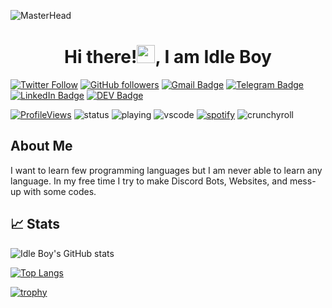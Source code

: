 ![MasterHead](https://cdn.discordapp.com/attachments/938314788814094376/1037776649908928583/3c1d845d56a94e4b01cfa383736f2409.gif)

<p align="center">
<h1 align="center"> Hi there!<img src="https://media.giphy.com/media/hvRJCLFzcasrR4ia7z/giphy.gif" width="29px" height="29px">, I am Idle Boy </h1>
</p>

[![Twitter Follow](https://img.shields.io/twitter/follow/ItsIdleBoy?style=social)](https://twitter.com/intent/follow?screen_name=Rahul24610)
[![GitHub followers](https://img.shields.io/github/followers/ItsIdleBoy?label=Follow&style=social)](https://github.com/ItsIdleBoy/?tab=follow)
[![Gmail Badge](https://img.shields.io/badge/-Idle_Boy-c14438?style=social&logo=Gmail&logoColor=red&link=mailto:mailidleboy@gmail.com)](mailto:mailidleboy@gmail.com)
[![Telegram Badge](https://img.shields.io/badge/-Telegram-c14438?style=social&logo=Telegram&logoColor=red&link=https://t.me/idleboy)](https://t.me/idleboy)
[![LinkedIn Badge](https://img.shields.io/badge/-LinkedIn-blue?style=social&logo=Linkedin&logoColor=blue&link=https://www.linkedin.com/in/idleboy/)](https://www.linkedin.com/in/idleboy/)
[![DEV Badge](https://img.shields.io/badge/-DEV-c14438?style=social&logo=Dev.to&logoColor=black&link=https://dev.to/idleboy)](https://dev.to/idleboy)

[![ProfileViews](https://komarev.com/ghpvc/?username=ItsIdleBoy&color=red&style=flat)](https://komarev.com/ghpvc/?username=ItsIdleBoy) ![status](https://api.statusbadges.me/badge/status/389799943121928192?simple=true) ![playing](https://api.statusbadges.me/badge/playing/389799943121928192) ![vscode](https://api.statusbadges.me/badge/vscode/389799943121928192) [![spotify](https://api.statusbadges.me/badge/spotify/389799943121928192)](https://api.statusbadges.me/openspotify/389799943121928192) ![crunchyroll](https://api.statusbadges.me/badge/crunchyroll/389799943121928192)

## About Me

I want to learn few programming languages but I am never able to learn any language. In my free time I try to make Discord Bots, Websites, and mess-up with some codes. 

## 📈 Stats

![Idle Boy's GitHub stats](https://github-readme-stats.vercel.app/api?username=itsidleboy&theme=tokyonight&show_icons=true)

[![Top Langs](https://github-readme-stats.vercel.app/api/top-langs/?username=itsidleboy&theme=dark&layout=compact)](https://github.com/ItsIdleBoy)

[![trophy](https://github-profile-trophy.vercel.app/?username=itsidleboy&theme=juicyfresh)](https://github.com/ItsIdleBoy)

